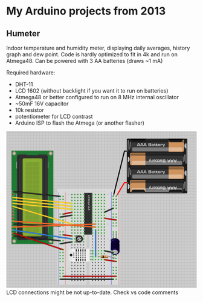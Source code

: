 # My Arduino projects from 2013

## Humeter
Indoor temperature and humidity meter, displaying daily averages, history graph and dew point. 
Code is hardly optimized to fit in 4k and run on Atmega48.
Can be powered with 3 AA batteries (draws ~1 mA)

Required hardware: 
* DHT-11
* LCD 1602 (without backlight if you want it to run on batteries)
* Atmega48 or better configured to run on 8 MHz internal oscillator
* ~50mF 16V capacitor
* 10k resistor
* potentiometer for LCD contrast
* Arduino ISP to flash the Atmega (or another flasher)

![image](humeter-bredboard.png)
LCD connections might be not up-to-date. Check vs code comments
